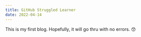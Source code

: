 ```yaml
---
title: GitHub Struggled Learner
date: 2022-04-14
---
```

This is my first blog.  Hopefully, it will go thru with no errors.  😙
